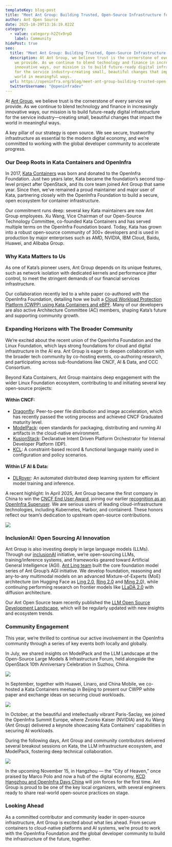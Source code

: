 ```yaml
---
templateKey: blog-post
title: "Meet Ant Group: Building Trusted, Open-Source Infrastructure for the AI Era"
author: Ant Open Source
date: 2025-10-29T13:16:19.022Z
category:
  - value: category-h2Ztx9rpD
    label: Community
hidePost: true
seo:
  title: "Meet Ant Group: Building Trusted, Open-Source Infrastructure for the AI Era"
  description: At Ant Group, we believe trust is the cornerstone of every service
    we provide. As we continue to blend technology and finance in increasingly
    innovative ways, our mission is to build future-ready digital infrastructure
    for the service industry—creating small, beautiful changes that impact the
    world in meaningful ways.
  url: https://openinfra.org/blog/meet-ant-group-building-trusted-open-source-infrastructure-for-the-ai-era
  twitterUsername: "@openinfradev"
---
```

At [Ant Group](https://www.antgroup.com/), we believe trust is the cornerstone of every service we provide. As we continue to blend technology and finance in increasingly innovative ways, our mission is to build future-ready digital infrastructure for the service industry—creating small, beautiful changes that impact the world in meaningful ways.

A key pillar of our strategy is open source. We see secure, trustworthy infrastructure as essential to the modern digital economy, and we’re committed to working with the global developer community to accelerate progress.

### Our Deep Roots in Kata Containers and OpenInfra

In 2017, [Kata Containers](http://katacontainers.io) was born and donated to the OpenInfra Foundation. Just two years later, Kata became the foundation’s second top-level project after OpenStack, and its core team joined Ant Group that same year. Since then, we’ve remained a proud maintainer and major user of Kata, partnering closely with the OpenInfra Foundation to build a secure, open ecosystem for container infrastructure.

Our commitment runs deep: several key Kata maintainers are now Ant Group employees. Xu Wang, Vice Chairman of our Open-Source Technology Committee, co-founded Kata Containers and has served multiple terms on the OpenInfra Foundation board. Today, Kata has grown into a robust open-source community of 300+ developers and is used in production by major enterprises such as AMD, NVIDIA, IBM Cloud, Baidu, Huawei, and Alibaba Group.

### Why Kata Matters to Us

As one of Kata’s pioneer users, Ant Group depends on its unique features, such as network isolation with dedicated kernels and performance jitter control, to meet the stringent demands of our financial services infrastructure.

Our collaboration recently led to a white paper co-authored with the OpenInfra Foundation, detailing how we built a [Cloud Workload Protection Platform (CWPP) using Kata Containers and eBPF](https://katacontainers.io/collateral/kata-containers-ant-group-cwpp-ebpf_whitepaper.pdf). Many of our developers are also active Architecture Committee (AC) members, shaping Kata’s future and supporting community growth.

### Expanding Horizons with The Broader Community

We’re excited about the recent union of the OpenInfra Foundation and the Linux Foundation, which lays strong foundations for cloud and digital infrastructure in the AI era. Ant Group is eager to deepen collaboration with the broader tech community by co-hosting events, co-authoring research, and participating across sub-foundations like CNCF, AI & Data, and CCC Consortium.

Beyond Kata Containers, Ant Group maintains deep engagement with the wider Linux Foundation ecosystem, contributing to and initiating several key open-source projects:

#### Within CNCF:

* [Dragonfly](https://www.cncf.io/projects/dragonfly/): Peer-to-peer file distribution and image acceleration, which has recently passed the voting process and achieved CNCF Graduated maturity level.
* [ModelPack](https://www.cncf.io/projects/modelpack/): open standards for packaging, distributing and running AI artifacts in the cloud-native environment.
* [KusionStack](https://www.cncf.io/projects/kusionstack/): Declarative Intent Driven Platform Orchestrator for Internal Developer Platform (IDP).
* [KCL](https://www.cncf.io/projects/kcl/): A constraint-based record & functional language mainly used in configuration and policy scenarios.

#### Within LF AI & Data:

* [DLRover](https://lfaidata.foundation/projects/dl-rover/): An automated distributed deep learning system for efficient model training and inference.

A recent highlight: In April 2025, Ant Group became the first company in China to win the [CNCF End User Award](https://www.cncf.io/announcements/2025/04/03/cloud-native-computing-foundation-announces-ant-group-as-the-top-end-user-award-winner/), joining our earlier [recognition as an OpenInfra Superuser](https://superuser.openinfra.org/articles/congratulations-to-the-2022-superuser-awards-winners-ovhcloud-ant-group/). We are serious users of leading cloud-infrastructure technologies, including Kubernetes, Harbor, and containerd. These honors reflect our team’s dedication to upstream open-source contributions.

![](/img/antgroup-1.jpg)

### InclusionAI: Open Sourcing AI Innovation

Ant Group is also investing deeply in large language models (LLMs). Through our [inclusionAI](https://github.com/inclusionAI) initiative, we’re open-sourcing LLMs, training/inference systems, and frameworks geared toward Artificial General Intelligence (AGI). [Ant Ling team](https://www.linkedin.com/company/ant-ling) built the core foundation model series of Ant Group’s AGI initiative. We develop foundation, reasoning and any-to-any multimodal models on an advanced Mixture-of-Experts (MoE) architecture (on Hugging Face as [Ling 2.0](https://huggingface.co/collections/inclusionAI/ling-v2), [Ring 2.0](https://huggingface.co/collections/inclusionAI/ring-v2) and [Ming 2.0](https://huggingface.co/collections/inclusionAI/ming-v2)), while continuing performing research on frontier models like [LLaDA 2.0](https://huggingface.co/collections/inclusionAI/llada-20) with diffusion architecture.

Our Ant Open Source team recently published the [LLM Open Source Development Landscape](https://antoss-landscape.my.canva.site/), which will be regularly updated with new insights and ecosystem trends.

### Community Engagement

This year, we’re thrilled to continue our active involvement in the OpenInfra community through a series of key events both locally and globally.

In July, we shared insights on ModelPack and the LLM Landscape at the Open-Source Large Models & Infrastructure Forum, held alongside the OpenStack 10th Anniversary Celebration in Suzhou, China.

![](/img/antgroup-3group.png)

In September, together with Huawei, Linaro, and China Mobile, we co-hosted a Kata Containers meetup in Beijing to present our CWPP white paper and exchange ideas on securing cloud workloads.

![](/img/antgroup-2-biggroup.jpg)

In October, at the beautiful and intellectually vibrant Paris-Saclay, we joined the OpenInfra Summit Europe, where Zvonko Kaiser (NVIDIA) and Xu Wang (Ant Group) delivered a keynote showcasing Kata Containers’ capabilities in securing AI workloads.

During the following days, Ant Group and community contributors delivered several breakout sessions on Kata, the LLM infrastructure ecosystem, and ModelPack, fostering deep technical collaboration.

![](/img/antgroup-3.jpg)

In the upcoming November 15, in Hangzhou — the “City of Heaven,” once praised by Marco Polo and now a hub of the digital economy, [KCD Hangzhou and OpenInfra Days China](https://community.cncf.io/events/details/cncf-kcd-hangzhou-presents-kcd-hangzhou-openinfra-days-china-2025/) will join forces for the first time. Ant Group is proud to be one of the key local organizers, with several engineers ready to share real-world open-source practices on stage.

### Looking Ahead

As a committed contributor and community leader in open-source infrastructure, Ant Group is excited about what lies ahead. From secure containers to cloud-native platforms and AI systems, we’re proud to work with the OpenInfra Foundation and the global developer community to build the infrastructure of the future, together.
